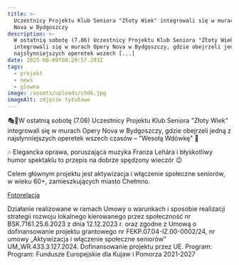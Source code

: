 ```yaml
---
title: >-
  Uczestnicy Projektu Klub Seniora "Złoty Wiek" integrowali się w murach Opery
  Nova w Bydgoszczy
description: >-
  W ostatnią sobotę (7.06) Uczestnicy Projektu Klub Seniora "Złoty Wiek"
  integrowali się w murach Opery Nova w Bydgoszczy, gdzie obejrzeli jedną z
  najsłynniejszych operetek wszech [...]
date: 2025-06-09T08:29:57.293Z
tags:
  - projekt
  - news
  - glowna
image: /assets/uploads/chdk.jpg
imageAlt: zdjęcie tytułowe
---
```

🎭🌟W ostatnią sobotę (7.06) Uczestnicy Projektu Klub Seniora "Złoty Wiek" integrowali się w murach Opery Nova w Bydgoszczy, gdzie obejrzeli jedną z najsłynniejszych operetek wszech czasów – "Wesołą Wdówkę" 🙂 

🎶 Elegancka oprawa, poruszająca muzyka Franza Lehára i błyskotliwy humor spektaklu to przepis na dobrze spędzony wieczór 😉

Celem głównym projektu jest aktywizacja i włączenie społeczne seniorów, w wieku 60+, zamieszkujących miasto Chełmno.



[Fotorelacja](https://www.facebook.com/chelminskidomkultury/posts/pfbid0GPw2R49rJUNfb4ZXTz9z2VDqsz2xbW4LKQPZRUCf9UczMnSbKWXH2AKPr4rcaTMal)



Działanie realizowane w ramach Umowy o warunkach i sposobie realizacji strategii rozwoju lokalnego kierowanego przez społeczność nr BSK.7161.25.6.2023 z dnia 12.12.2023 r. oraz zgodne z Umową o dofinansowanie projektu grantowego nr FEKP.07.04-IZ.00-0002/24, nr umowy „Aktywizacja i włączenie społeczne seniorów” UM_WR.433.3.127.2024. Dofinansowanie projektu przez UE. Program: Program: Fundusze Europejskie dla Kujaw i Pomorza 2021-2027
